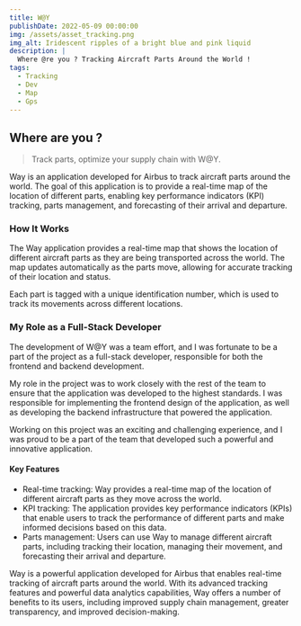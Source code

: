 ```yaml
---
title: W@Y
publishDate: 2022-05-09 00:00:00
img: /assets/asset_tracking.png
img_alt: Iridescent ripples of a bright blue and pink liquid
description: |
  Where @re you ? Tracking Aircraft Parts Around the World !
tags:
  - Tracking
  - Dev
  - Map
  - Gps
---
```


## Where are you ?

> Track parts, optimize your supply chain with W@Y.

Way is an application developed for Airbus to track aircraft parts around the world. The goal of this application is to provide a real-time map of the location of different parts, enabling key performance indicators (KPI) tracking, parts management, and forecasting of their arrival and departure.

### How It Works

The Way application provides a real-time map that shows the location of different aircraft parts as they are being transported across the world. The map updates automatically as the parts move, allowing for accurate tracking of their location and status.

Each part is tagged with a unique identification number, which is used to track its movements across different locations.

### My Role as a Full-Stack Developer

The development of W@Y was a team effort, and I was fortunate to be a part of the project as a full-stack developer, responsible for both the frontend and backend development.

My role in the project was to work closely with the rest of the team to ensure that the application was developed to the highest standards. I was responsible for implementing the frontend design of the application, as well as developing the backend infrastructure that powered the application.

Working on this project was an exciting and challenging experience, and I was proud to be a part of the team that developed such a powerful and innovative application.

#### Key Features

- Real-time tracking: Way provides a real-time map of the location of different aircraft parts as they move across the world.
- KPI tracking: The application provides key performance indicators (KPIs) that enable users to track the performance of different parts and make informed decisions based on this data.
- Parts management: Users can use Way to manage different aircraft parts, including tracking their location, managing their movement, and forecasting their arrival and departure.

Way is a powerful application developed for Airbus that enables real-time tracking of aircraft parts around the world. With its advanced tracking features and powerful data analytics capabilities, Way offers a number of benefits to its users, including improved supply chain management, greater transparency, and improved decision-making.
